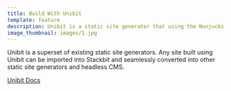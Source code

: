 ```yaml
---
title: Build With Unibit
template: feature
description: Unibit is a static site generator that using the Nunjucks templating system.
image_thumbnail: images/1.jpg
---
```


Unibit is a superset of existing static site generators. Any site built using Unibit can be imported into Stackbit and seamlessly converted into other static site generators and headless CMS.

<a href="https://docs.stackbit.com/unibit" class="button inverse">Unibit Docs</a>